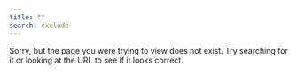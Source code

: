 ```yaml
---
title: ""
search: exclude
---  
```


Sorry, but the page you were trying to view does not exist. Try searching for it or looking at the URL to see if it looks correct.

